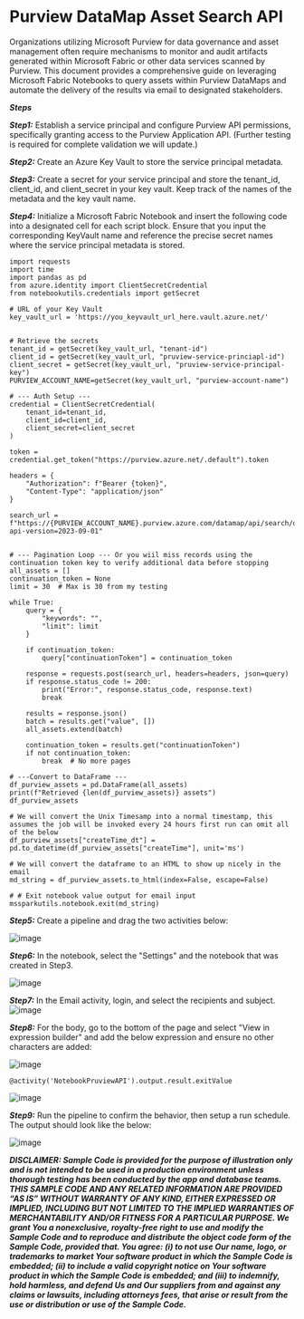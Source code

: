 # Purview DataMap Asset Search API
<link rel="icon" href="articles/fabric_16_color.svg" type="image/x-icon" >

Organizations utilizing Microsoft Purview for data governance and asset management often require mechanisms to monitor and audit artifacts generated within Microsoft Fabric or other data services scanned by Purview. 
This document provides a comprehensive guide on leveraging Microsoft Fabric Notebooks to query assets within Purview DataMaps and automate the delivery of the results via email to designated stakeholders.

***Steps***

***Step1:***
Establish a service principal and configure Purview API permissions, specifically granting access to the Purview Application API. (Further testing is required for complete validation we will update.)


***Step2:***
Create an Azure Key Vault to store the service principal metadata. 

***Step3:***
Create a secret for your service principal and store the tenant_id, client_id, and client_secret in your key vault. 
Keep track of the names of the metadata and the key vault name. 


***Step4:***
Initialize a Microsoft Fabric Notebook and insert the following code into a designated cell for each script block. 
Ensure that you input the corresponding KeyVault name and reference the precise secret names where the service principal metadata is stored.


```
import requests
import time
import pandas as pd
from azure.identity import ClientSecretCredential
from notebookutils.credentials import getSecret

# URL of your Key Vault
key_vault_url = 'https://you_keyvault_url_here.vault.azure.net/'


# Retrieve the secrets
tenant_id = getSecret(key_vault_url, "tenant-id")
client_id = getSecret(key_vault_url, "pruview-service-princiapl-id")
client_secret = getSecret(key_vault_url, "pruview-service-principal-key")
PURVIEW_ACCOUNT_NAME=getSecret(key_vault_url, "purview-account-name")

# --- Auth Setup ---
credential = ClientSecretCredential(
    tenant_id=tenant_id,
    client_id=client_id,
    client_secret=client_secret
)

token = credential.get_token("https://purview.azure.net/.default").token

headers = {
    "Authorization": f"Bearer {token}",
    "Content-Type": "application/json"
}

search_url = f"https://{PURVIEW_ACCOUNT_NAME}.purview.azure.com/datamap/api/search/query?api-version=2023-09-01"


# --- Pagination Loop --- Or you wiil miss records using the continuation token key to verify additional data before stopping 
all_assets = []
continuation_token = None
limit = 30  # Max is 30 from my testing

while True:
    query = {
        "keywords": "",
        "limit": limit
    }

    if continuation_token:
        query["continuationToken"] = continuation_token

    response = requests.post(search_url, headers=headers, json=query)
    if response.status_code != 200:
        print("Error:", response.status_code, response.text)
        break

    results = response.json()
    batch = results.get("value", [])
    all_assets.extend(batch)

    continuation_token = results.get("continuationToken")
    if not continuation_token:
        break  # No more pages

# ---Convert to DataFrame ---
df_purview_assets = pd.DataFrame(all_assets)
print(f"Retrieved {len(df_purview_assets)} assets")
df_purview_assets

```

```
# We will convert the Unix Timesamp into a normal timestamp, this assumes the job will be invoked every 24 hours first run can omit all of the below
df_purview_assets["createTime_dt"] = pd.to_datetime(df_purview_assets["createTime"], unit='ms')
```

```
# We will convert the dataframe to an HTML to show up nicely in the email
md_string = df_purview_assets.to_html(index=False, escape=False)
```

```
# # Exit notebook value output for email input
mssparkutils.notebook.exit(md_string)
```

***Step5:***
Create a pipeline and drag the two activities below: 

![image](https://github.com/user-attachments/assets/2c8bafe3-1af8-481a-a0d8-f363e4f394b4)


***Step6:***
In the notebook, select the "Settings" and the notebook that was created in Step3. 

![image](https://github.com/user-attachments/assets/e22cdfe0-929e-497c-885f-446a9665e556)


***Step7:***
In the Email activity, login, and select the recipients and subject. 
![image](https://github.com/user-attachments/assets/6f66d44b-a231-45f2-9236-08490d96b95f)

***Step8:***
For the body, go to the bottom of the page and select "View in expression builder" and add the below expression and ensure no other characters are added: 

![image](https://github.com/user-attachments/assets/c469bea9-0cc3-4e16-a9cf-000c4f2d02bd)

```
@activity('NotebookPruviewAPI').output.result.exitValue
```

![image](https://github.com/user-attachments/assets/5740311f-c501-4174-bfb4-24eb8b8a34df)

***Step9:***
Run the pipeline to confirm the behavior, then setup a run schedule.
The output should look like the below: 

![image](https://github.com/user-attachments/assets/771efe7d-0ded-4fc4-a200-3776628d40d7)



***DISCLAIMER: Sample Code is provided for the purpose of illustration only and is not intended to be used in a production environment unless thorough testing has been conducted by the app and database teams. THIS SAMPLE CODE AND ANY RELATED INFORMATION ARE PROVIDED “AS IS” WITHOUT WARRANTY OF ANY KIND, EITHER EXPRESSED OR IMPLIED, INCLUDING BUT NOT LIMITED TO THE IMPLIED WARRANTIES OF MERCHANTABILITY AND/OR FITNESS FOR A PARTICULAR PURPOSE. We grant You a nonexclusive, royalty-free right to use and modify the Sample Code and to reproduce and distribute the object code form of the Sample Code, provided that. You agree: (i) to not use Our name, logo, or trademarks to market Your software product in which the Sample Code is embedded; (ii) to include a valid copyright notice on Your software product in which the Sample Code is embedded; and (iii) to indemnify, hold harmless, and defend Us and Our suppliers from and against any claims or lawsuits, including attorneys fees, that arise or result from the use or distribution or use of the Sample Code.***







